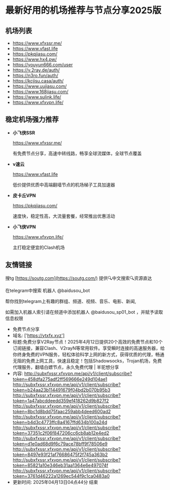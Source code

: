 # 最新好用的机场推荐与节点分享2025版

## 机场列表
* https://www.xfxssr.me/
* https://www.vfast.life
* https://pkqjiasu.com/
* https://www.hx4.pw/ 
* https://youyun666.com/user
* https://v.2ray.de/auth/
* https://n3ro.fun/auth/
* https://kcjisu.casa/auth/
* https://www.uujiasu.com/
* https://www.168jiasu.com/
* https://www.sulink.life/
* https://www.xfxvpn.life/

## 稳定机场强力推荐

+ **小飞侠SSR**
  
   https://www.xfxssr.me/
   
   有免费节点分享，高速中转线路，畅享全球流媒体，全球节点覆盖
   
+ **v速云**
  
   https://www.vfast.life
   
   低价提供优质中高端翻墙节点的机场梯子工具加速器
   
+ **皮卡丘VPN**
  
   https://pkqjiasu.com/
   
   速度快，稳定性高，大流量套餐，经常推出优惠活动
   
+ **小飞侠VPN**
  
   https://www.xfxvpn.life/
   
   主打稳定便宜的Clash机场

## 友情链接

搜tg [https://soutg.com](https://soutg.com/) 提供🔍中文搜索🔍资源直达

在telegram中搜索 机器人 @baidusou_bot

帮你找到telegram上有趣的群组、频道、视频、音乐、电影、新闻,

如需加入机器人索引请在频道中添加机器人 @baidusou_sp01_bot ，并赋予读取信息权限

- 免费节点分享 
- 域名: ['https://ytxfx.xyz'] 
- 标题:免费分享V2Ray节点！2025年4月12日提供20个高效的免费节点和10个订阅链接，兼容Clash、V2rayN等常用软件。享受瞬时连接的高速服务器，给你终身免费的VPN服务，轻松体验科学上网的新方式，获得优质的代理，畅通无阻的免费上网工具，快速且稳定！包括Shadowsocks，Trojan机场，免费代理服务，翻墙白嫖节点，永久免费代理  |  羊驼想分享 
- 内容: 
http://subxfxssr.xfxvpn.me/api/v1/client/subscribe?token=458dfa275adf2ff569666e249d104ae1
http://subxfxssr.xfxvpn.me/api/v1/client/subscribe?token=b24aa23b114491679f04bd2b070b95b3
http://subxfxssr.xfxvpn.me/api/v1/client/subscribe?token=1a47abcddeedd359ef418262d9b827f2
http://subxfxssr.xfxvpn.me/api/v1/client/subscribe?token=8bc1d8bdd75faac259abb4deed600ad2
http://subxfxssr.xfxvpn.me/api/v1/client/subscribe?token=b4d3c4773ffc8a4167ffd634b100a24d
http://subxfxssr.xfxvpn.me/api/v1/client/subscribe?token=37351c2f06f847206cc6cb8ab12e4ed2
http://subxfxssr.xfxvpn.me/api/v1/client/subscribe?token=d1e0ad68d9f6c79ace78bff9f78506e9
http://subxfxssr.xfxvpn.me/api/v1/client/subscribe?token=8497e93f21af76686475f2f745a363b2
http://subxfxssr.xfxvpn.me/api/v1/client/subscribe?token=85821a10e346eb31aa1364e6e497074f
http://subxfxssr.xfxvpn.me/api/v1/client/subscribe?token=3761d46222a1269ec544f9c1ca0483a0 
- 更新时间: 2025年04月13日04点44分 
结束
